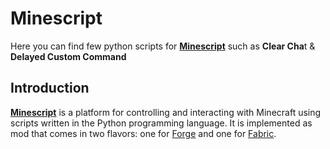 # Minescript
Here you can find few python scripts for [**Minescript**](https://github.com/maxuser0/minescript) such as **Clear Cha**t & **Delayed Custom Command**
## Introduction
[**Minescript**](https://github.com/maxuser0/minescript) is a platform for controlling and interacting with Minecraft
using scripts written in the Python programming language. It is implemented as
mod that comes in two flavors: one for [Forge](https://files.minecraftforge.net/net/minecraftforge/forge/) and one for [Fabric](https://fabricmc.net/).

